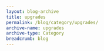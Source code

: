 ```yaml
---
layout: blog-archive
title: upgrades
permalink: /blog/category/upgrades/
archive-name: upgrades
archive-type: Category
breadcrumb: blog
---
```

